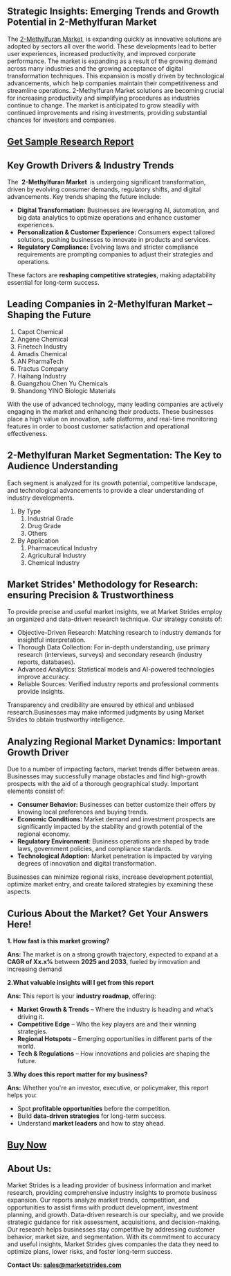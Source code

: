 <h2>Strategic Insights: Emerging Trends and Growth Potential in 2-Methylfuran Market</h2>
<p>The <a href=https://marketstrides.com/report/2-methylfuran-market>2-Methylfuran Market </a> is expanding quickly as innovative solutions are adopted by sectors all over the world. These developments lead to better user experiences, increased productivity, and improved corporate performance. The market is expanding as a result of the growing demand across many industries and the growing acceptance of digital transformation techniques. This expansion is mostly driven by technological advancements, which help companies maintain their competitiveness and streamline operations. 2-Methylfuran Market solutions are becoming crucial for increasing productivity and simplifying procedures as industries continue to change. The market is anticipated to grow steadily with continued improvements and rising investments, providing substantial chances for investors and companies.</p>
<h2><a href=https://marketstrides.com/request-sample/2-methylfuran-market>Get</a><a href=https://marketstrides.com/request-sample/2-methylfuran-market> S</a><a href=https://marketstrides.com/request-sample/2-methylfuran-market>ample</a><a href=https://marketstrides.com/request-sample/2-methylfuran-market> Research Report</a></h2>
<h2>Key Growth Drivers &amp; Industry Trends</h2>
<p>The  <strong>2-Methylfuran Market </strong> is undergoing significant transformation, driven by evolving consumer demands, regulatory shifts, and digital advancements. Key trends shaping the future include:</p>
<ul>
<li><strong>Digital Transformation:</strong> Businesses are leveraging AI, automation, and big data analytics to optimize operations and enhance customer experiences.</li>
<li><strong>Personalization &amp; Customer Experience:</strong> Consumers expect tailored solutions, pushing businesses to innovate in products and services.</li>
<li><strong>Regulatory Compliance:</strong> Evolving laws and stricter compliance requirements are prompting companies to adjust their strategies and operations.</li>
</ul>
<p>These factors are <strong>reshaping competitive strategies</strong>, making adaptability essential for long-term success.</p>
<h2>Leading Companies in 2-Methylfuran Market – Shaping the Future</h2>
<p><ol>
<li>
Capot Chemical</li><li>Angene Chemical</li><li>Finetech Industry</li><li>Amadis Chemical</li><li>AN PharmaTech</li><li>Tractus Company</li><li>Haihang Industry</li><li>Guangzhou Chen Yu Chemicals</li><li>Shandong YINO Biologic Materials


</li>
</ol></p>
<div>
<p>With the use of advanced technology, many leading companies are actively engaging in the market and enhancing their products. These businesses place a high value on innovation, safe platforms, and real-time monitoring features in order to boost customer satisfaction and operational effectiveness.</p>
<h2>2-Methylfuran Market Segmentation: The Key to Audience Understanding</h2>
<p>Each segment is analyzed for its growth potential, competitive landscape, and technological advancements to provide a clear understanding of industry developments.</p>
<p><ol><li>By Type<ol><li>Industrial Grade</li><li>Drug Grade</li><li>Others</li></ol></li><li>By Application<ol><li>Pharmaceutical Industry</li><li>Agricultural Industry</li><li>Chemical Industry</li></ol></li></ol></p>
<h2>Market Strides' Methodology for Research: ensuring Precision &amp; Trustworthiness</h2>
<p>To provide precise and useful market insights, we at Market Strides employ an organized and data-driven research technique. Our strategy consists of:</p>
<ul>
<li>Objective-Driven Research: Matching research to industry demands for insightful interpretation.</li>
<li>Thorough Data Collection: For in-depth understanding, use primary research (interviews, surveys) and secondary research (industry reports, databases).</li>
<li>Advanced Analytics: Statistical models and AI-powered technologies improve accuracy.</li>
<li>Reliable Sources: Verified industry reports and professional comments provide insights.</li>
</ul>
<p>Transparency and credibility are ensured by ethical and unbiased research.Businesses may make informed judgments by using Market Strides to obtain trustworthy intelligence.</p>
<h2>Analyzing Regional Market Dynamics: Important Growth Driver</h2>
<p>Due to a number of impacting factors, market trends differ between areas. Businesses may successfully manage obstacles and find high-growth prospects with the aid of a thorough geographical study. Important elements consist of:</p>
<ul>
<li><strong>Consumer Behavior:</strong> Businesses can better customize their offers by knowing local preferences and buying trends.</li>
<li><strong>Economic Conditions:</strong> Market demand and investment prospects are significantly impacted by the stability and growth potential of the regional economy.</li>
<li><strong>Regulatory Environment</strong>: Business operations are shaped by trade laws, government policies, and compliance standards.</li>
<li><strong>Technological Adoption:</strong> Market penetration is impacted by varying degrees of innovation and digital transformation.</li>
</ul>
<p>Businesses can minimize regional risks, increase development potential, optimize market entry, and create tailored strategies by examining these aspects.</p>
<h2>Curious About the Market? Get Your Answers Here!</h2>
<p><strong>1. How fast is this market growing?</strong></p>
<p><strong>Ans: </strong>The market is on a strong growth trajectory, expected to expand at a <strong>CAGR of Xx.x%</strong> between <strong>2025 and 2033</strong>, fueled by innovation and increasing demand</p>
<p><strong>2.What valuable insights will I get from this report</strong></p>
<p><strong>Ans: </strong>This report is your <strong>industry roadmap</strong>, offering:</p>
<ul>
<li><strong>Market Growth &amp; Trends</strong> – Where the industry is heading and what’s driving it.</li>
<li><strong>Competitive Edge</strong> – Who the key players are and their winning strategies.</li>
<li><strong>Regional Hotspots</strong> – Emerging opportunities in different parts of the world.</li>
<li><strong>T</strong><strong>ech &amp; Regulations</strong> – How innovations and policies are shaping the future.</li>
</ul>
<p><strong>3.Why does this report matter for my business?</strong></p>
<p><strong>Ans:</strong> Whether you're an investor, executive, or policymaker, this report helps you:</p>
<ul>
<li>Spot <strong>profitable opportunities</strong> before the competition.</li>
<li>Build <strong>data-driven strategies</strong> for long-term success.</li>
<li>Understand <strong>market leaders</strong> and how to stay ahead.</li>
</ul>
<h2><strong><a href=https://marketstrides.com/buyNow/2-methylfuran-market>Buy Now</a></strong></h2>
<h2>About Us:</h2>
<p>Market Strides is a leading provider of business information and market research, providing comprehensive industry insights to promote business expansion. Our reports analyze market trends, competition, and opportunities to assist firms with product development, investment planning, and growth. Data-driven research is our specialty, and we provide strategic guidance for risk assessment, acquisitions, and decision-making. Our research helps businesses stay competitive by addressing customer behavior, market size, and segmentation. With its commitment to accuracy and useful insights, Market Strides gives companies the data they need to optimize plans, lower risks, and foster long-term success.</p>
<p><strong>Contact Us: <a href=mailto:sales@marketstrides.com>sales@marketstrides.com</a></strong></p>
</div>
